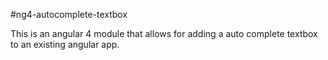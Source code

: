 #ng4-autocomplete-textbox

This is an angular 4 module that allows for adding a auto complete textbox to an existing angular app.


